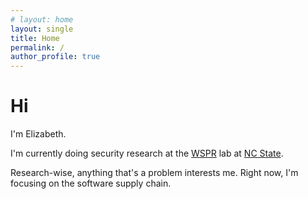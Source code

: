 ```yaml
---
# layout: home
layout: single
title: Home
permalink: /
author_profile: true
---
```


<!-- ---
layout: home
author_profile: true
--- -->

# Hi

I'm Elizabeth.

I'm currently doing security research at the [WSPR](https://wspr.csc.ncsu.edu/) lab at [NC State](https://www.ncsu.edu/).

Research-wise, anything that's a problem interests me. 
Right now, I'm focusing on the software supply chain.

